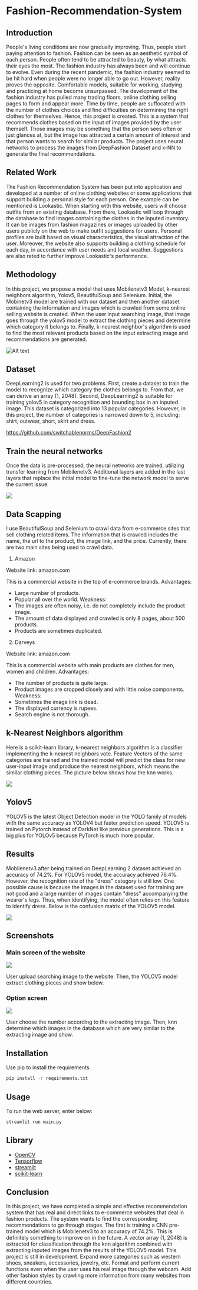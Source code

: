 # Fashion-Recommendation-System
## Introduction

People's living conditions are now gradually improving. Thus, people start paying attention to fashion. Fashion can be seen as an aesthetic symbol of each person. People often tend to be attracted to beauty, by what attracts their eyes the most. The fashion industry has always been and will continue to evolve. Even during the recent pandemic, the fashion industry seemed to be hit hard when people were no longer able to go out. However, reality proves the opposite. Comfortable models, suitable for working, studying and practicing at home become unsurpassed.
The development of the fashion industry has pulled many trading floors, online clothing selling pages to form and appear more. Time by time, people are suffocated with the number of clothes choices and find difficulties on determining the right clothes for themselves.
Hence, this project is created. This is a system that recommends clothes based on the input of images provided by the user themself. Those images may be something that the person sees often or just glances at, but the image has attracted a certain amount of interest and that person wants to search for similar products.
The project uses neural networks to process the images from DeepFashion Dataset and k-NN to generate the final recommendations.

## Related Work

The Fashion Recommendation System has been put into application and developed at a number of online clothing websites or some applications that support building a personal style for each person. One example can be mentioned is Lookastic. When starting with this website, users will choose outfits from an existing database. From there, Lookastic will loop through the database to find images containing the clothes in the inputed inventory. It can be images from fashion magazines or images uploaded by other users publicly on the web to make outfit suggestions for users. Personal profiles are built based on visual characteristics, the visual attraction of the user. Moreover, the website also supports building a clothing schedule for each day, in accordance with user needs and local weather. Suggestions are also rated to further improve Lookastic's performance.


## Methodology

In this project, we propose a model that uses Mobilenetv3 Model, k-nearest neighbors algorithm, Yolov5, BeautifulSoup and Selenium. Initial, the Mobinetv3 model are trained with our dataset and then  another dataset containing the information and images which is crawled from some online selling website is created. When the user input searching image, that image goes through the yolov5 model to extract the clothing pieces and determine which category it belongs to. Finally, k-nearest neighbor's algorithm is used to find the most relevant products based on the input extracting image and recommendations are generated.

![Alt text](https://github.com/congdng/Fashion-Recommendation-System/blob/main/demo/Diagram.png)

## Dataset

DeepLearning2 is used for two problems. First, create a dataset to train the model to recognize which category the clothes belongs to. From that, we can derive an array (1, 2048). Second, DeepLearning2 is suitable for training yolov5 in category recognition and bounding box in an inputed image. This dataset is categorized into 13 popular categories. However, in this project, the number of categories is narrowed down to 5, including: shirt, outwear, short, skirt and dress.

https://github.com/switchablenorms/DeepFashion2

## Train the neural networks

Once the data is pre-processed, the neural networks are trained, utilizing transfer learning from Mobilenetv3. Additional layers are added in the last layers that replace the initial model to fine-tune the network model to serve the current issue.

![](https://i.imgur.com/NJ0JbBy.png)

## Data Scapping

I use BeautifulSoup and Selenium to crawl data from e-commerce sites that sell clothing related items. The information that is crawled includes the name, the url to the product, the image link, and the price.
Currently, there are two main sites being used to crawl data.
1. Amazon

Website link: amazon.com

This is a commercial website in the top of e-commerce brands.
Advantages:
- Large number of products.
- Popular all over the world.
Weakness:
- The images are often noisy, i.e. do not completely include the product image.
- The amount of data displayed and crawled is only 8 pages, about 500 products.
- Products are sometimes duplicated.

2. Darveys

Website link: amazon.com

This is a commercial website with main products are clothes for men, women and children.
Advantages:
- The number of products is quite large.
- Product images are cropped closely and with little noise components.
Weakness:
- Sometimes the image link is dead.
- The displayed currency is rupees.
- Search engine is not thorough.

## k-Nearest Neighbors algorithm

Here is a scikit-learn library, k-nearest neighbors algorithm is a classifier implementing the k-nearest neighbors vote. Feature Vectors of the same categories are trained and the trained model will predict the class for new user-input image and produce the nearest neighbors, which means the similar clothing pieces. The picture below shows how the knn works.

![](https://miro.medium.com/max/591/0*rANGSUaZLeVKnHDk.png)

## Yolov5

YOLOV5 is the latest Object Detection model in the YOLO family of models with the same accuracy as YOLOV4 but faster prediction speed.
YOLOV5 is trained on Pytorch instead of DarkNet like previous generations. This is a big plus for YOLOv5 because PyTorch is much more popular.

## Results

Mobilenetv3 after being trained on DeepLearning 2 dataset achieved an accuracy of 74.2%. For YOLOV5 model, the accuracy achieved 76.4%. However, the recognition rate of the "dress" category is still low. One possible cause is because the images in the dataset used for training are not good and a large number of images contain "dress" accompanying the wearer's legs. Thus, when identifying, the model often relies on this feature to identify dress. Below is the confusion matrix of the YOLOV5 model.

![](https://github.com/congdng/Fashion-Recommendation-System/blob/main/yolov5/runs/train/Model11/confusion_matrix.png)

## Screenshots

<h3>Main screen of the website</h3>

![](https://i.imgur.com/cuG1osH.png)

User upload searching image to the website. Then, the YOLOV5 model extract clothing pieces and show below.

<h3>Option screen</h3>

![](https://i.imgur.com/GvVQJVj.png)

User choose the number according to the extracting image. Then, knn determine which images in the database which are very similar to the extracting image and show.

## Installation

Use pip to install the requirements.

~~~bash
pip install -r requirements.txt
~~~
  
## Usage

To run the web server, enter below:

```bash
streamlit run main.py
```

## Library

- [OpenCV]()
- [Tensorflow]()
- [streamlit]()
- [scikit-learn]()

## Conclusion

In this project, we have completed a simple and effective recommendation system that has real and direct links to e-commerce websites that deal in fashion products.
The system wants to find the corresponding recommendations to go through stages. The first is training a CNN pre-trained model which is Mobilenetv3 to an accuracy of 74.2%. This is definitely something to improve on in the future. A vector array (1, 2048) is extracted for classification through the knn algorithm combined with extracting inputed images from the results of the YOLOV5 model.
This project is still in development. Expand more categories such as western shoes, sneakers, accessories, jewelry, etc. Format and perform current functions even when the user uses his real image through the webcam. Add other fashion styles by crawling more information from many websites from different countries.
